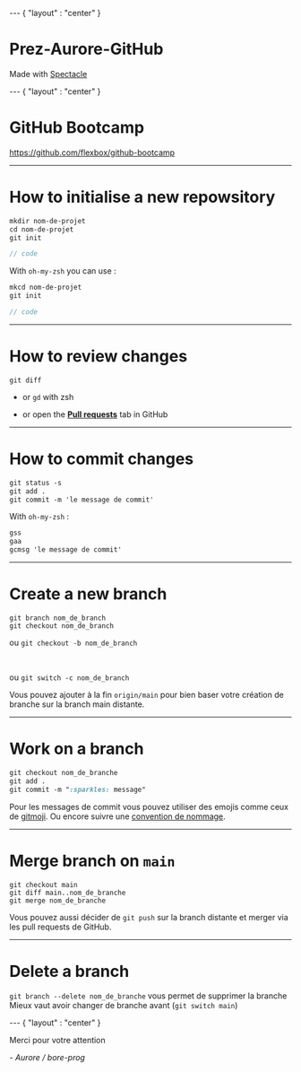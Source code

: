 --- { "layout" : "center" }
<!-- slides.md -->
# Prez-Aurore-GitHub
Made with [Spectacle](https://commerce.nearform.com/open-source/spectacle/docs/)

--- { "layout" : "center" }

# GitHub Bootcamp

https://github.com/flexbox/github-bootcamp

---

# How to initialise a new repowsitory

```scss
mkdir nom-de-projet
cd nom-de-projet
git init

// code
```

With `oh-my-zsh` you can use :

```scss
mkcd nom-de-projet
git init

// code
```

---

# How to review changes

```
git diff
```

- or `gd` with zsh

- or open the [**Pull requests**](https://github.com/flexbox/github-bootcamp/pulls) tab in GitHub

---

# How to commit changes

```scss
git status -s
git add .
git commit -m 'le message de commit'
```

With `oh-my-zsh` :

```scss
gss
gaa
gcmsg 'le message de commit'
```

---

# Create a new branch

```
git branch nom_de_branch
git checkout nom_de_branch
```

ou `git checkout -b nom_de_branch`

<br>

ou `git switch -c nom_de_branch`

Vous pouvez ajouter à la fin `origin/main` pour bien baser votre création de branche sur la branch main distante.

---

# Work on a branch

```scss
git checkout nom_de_branche
git add .
git commit -m ":sparkles: message"
```

Pour les messages de commit vous pouvez utiliser des emojis comme ceux de [gitmoji](https://gitmoji.dev/).
Ou encore suivre une [convention de nommage](https://www.freecodecamp.org/news/how-to-write-better-git-commit-messages/).

---

# Merge branch on `main`

```
git checkout main
git diff main..nom_de_branche
git merge nom_de_branche
```

Vous pouvez aussi décider de `git push` sur la branch distante et merger via les pull requests de GitHub.

---

# Delete a branch

`git branch --delete nom_de_branche` vous permet de supprimer la branche
Mieux vaut avoir changer de branche avant (`git switch main`)

--- { "layout" : "center" }

Merci pour votre attention

_- Aurore / bore-prog_

